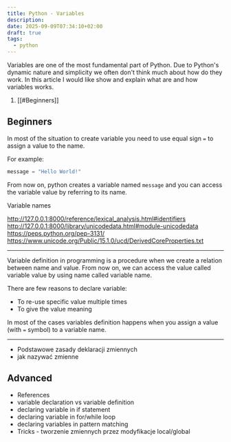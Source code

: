 ```yaml
---
title: Python - Variables
description:
date: 2025-09-09T07:34:10+02:00
draft: true
tags:
  - python
---
```

Variables are one of the most fundamental part of Python. Due to Python's dynamic nature and simplicity we often don't think much about how do they work. In this article I would like show and explain what are and how variables works.

1. [[#Beginners]]

## Beginners

In most of the situation to create variable you need to use equal sign `=` to assign a value to the name.

For example:

```python
message = "Hello World!"
```

From now on, python creates a variable named `message` and you can access the variable value by referring to its name.

Variable names 

http://127.0.0.1:8000/reference/lexical_analysis.html#identifiers
http://127.0.0.1:8000/library/unicodedata.html#module-unicodedata
https://peps.python.org/pep-3131/
https://www.unicode.org/Public/15.1.0/ucd/DerivedCoreProperties.txt
























---

Variable definition in programming is a procedure when we create a relation between name and value. From now on, we can access the value called variable value by using name called variable name.

There are few reasons to declare variable:
- To re-use specific value multiple times
- To give the value meaning

In most of the cases variables definition happens when you assign a value (with `=` symbol) to a variable name.



---

- Podstawowe zasady deklaracji zmiennych
- jak nazywać zmienne

## Advanced

- References
- variable declaration vs variable definition
- declaring variable in if statement
- declaring variable in for/while loop
- declaring variables in pattern matching 
- Tricks - tworzenie zmiennych przez modyfikacje local/global 




